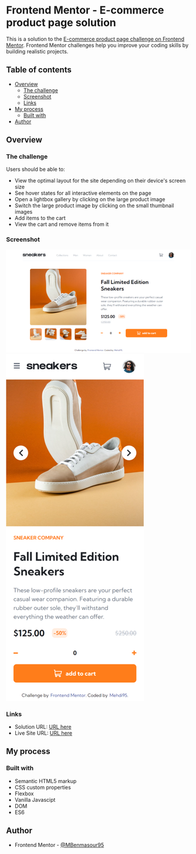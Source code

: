 # Frontend Mentor - E-commerce product page solution

This is a solution to the [E-commerce product page challenge on Frontend Mentor](https://www.frontendmentor.io/challenges/ecommerce-product-page-UPsZ9MJp6). Frontend Mentor challenges help you improve your coding skills by building realistic projects.

## Table of contents

- [Overview](#overview)
  - [The challenge](#the-challenge)
  - [Screenshot](#screenshot)
  - [Links](#links)
- [My process](#my-process)
  - [Built with](#built-with)
- [Author](#author)

## Overview

### The challenge

Users should be able to:

- View the optimal layout for the site depending on their device's screen size
- See hover states for all interactive elements on the page
- Open a lightbox gallery by clicking on the large product image
- Switch the large product image by clicking on the small thumbnail images
- Add items to the cart
- View the cart and remove items from it

### Screenshot

![desktop](./screenshots/desktop.png)
![mobile](./screenshots/mobile.png)

### Links

- Solution URL: [URL here](https://your-solution-url.com)
- Live Site URL: [URL here](https://mbenmasour95.github.io/E-commerce-product-page/)

## My process

### Built with

- Semantic HTML5 markup
- CSS custom properties
- Flexbox
- Vanilla Javascipt
- DOM
- ES6

## Author

- Frontend Mentor - [@MBenmasour95](https://www.frontendmentor.io/profile/MBenmasour95)
